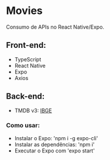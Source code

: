 # Movies

Consumo de APIs no React Native/Expo.

## Front-end:

- TypeScript
- React Native
- Expo
- Axios

## Back-end:

- TMDB v3: [IBGE](https://developers.themoviedb.org/3)

### Como usar:
- Instalar o Expo: 'npm i -g expo-cli'
- Instalar as dependências: 'npm i'
- Executar o Expo com 'expo start'
